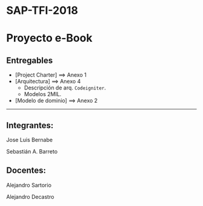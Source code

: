 # SAP-TFI-2018

# Proyecto e-Book 

## Entregables
* [Project Charter] ==> Anexo 1
* [Arquitectura] ==> Anexo 4
  * Descripción de arq. `Codeigniter`.
  * Modelos 2MIL.
* [Modelo de dominio] ==> Anexo 2

___
## Integrantes:
Jose Luis Bernabe

Sebastián A. Barreto

## Docentes:
Alejandro Sartorio

Alejandro Decastro
